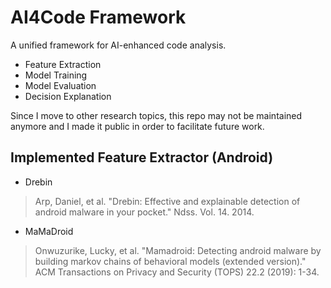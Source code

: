 # AI4Code Framework
 A unified framework for AI-enhanced code analysis.
 - Feature Extraction
 - Model Training
 - Model Evaluation
 - Decision Explanation
 
Since I move to other research topics, this repo may not be maintained anymore and I made it public in order to facilitate future work.
## Implemented Feature Extractor (Android)
- Drebin
> Arp, Daniel, et al. "Drebin: Effective and explainable detection of android malware in your pocket." Ndss. Vol. 14. 2014.
- MaMaDroid
> Onwuzurike, Lucky, et al. "Mamadroid: Detecting android malware by building markov chains of behavioral models (extended version)." ACM Transactions on Privacy and Security (TOPS) 22.2 (2019): 1-34.
